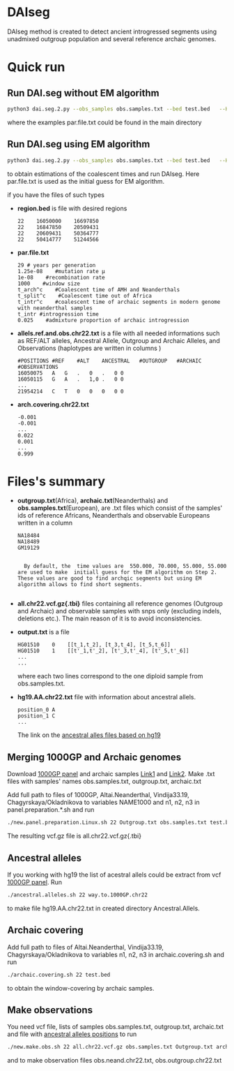 
# DAIseg
DAIseg method is created to detect ancient introgressed segments using unadmixed outgroup population and several reference archaic genomes. 

# Quick run


## Run DAI.seg without EM algorithm
```bash
python3 dai.seg.2.py --obs_samples obs.samples.txt --bed test.bed   --HMM_par par.file.txt --EM no --prepared_file allels.ref.and.obs.chr22.txt --o out.chr22.txt --arch_cover arch.covering.chr22.txt
```

where the examples par.file.txt could be found in the main directory

## Run DAI.seg using EM algorithm

```bash
python3 dai.seg.2.py --obs_samples obs.samples.txt --bed test.bed   --HMM_par par.file.txt --EM yes --EM_steps 20  --prepared_file allels.ref.and.obs.chr22.txt --o out.EM.txt --arch_cover arch.covering.chr22.txt
```
to obtain estimations of the  coalescent times and run DAIseg. Here par.file.txt is used as the initial guess for EM algorithm.

if you have the files of such types 

* __region.bed__ is file with desired regions
  ```note
  22	16050000	16697850
  22	16847850	20509431
  22	20609431	50364777
  22	50414777	51244566
  ```
  
*  __par.file.txt__
   ```note
   29 # years per generation
   1.25e-08    #mutation rate μ
   1e-08    #recombination rate
   1000    #window size
   t_arch^c    #Coalescent time of AMH and Neanderthals
   t_split^c    #Coalescent time out of Africa 
   t_intr^c    #coalescent time of archaic segments in modern genome with neanderthal samples
   t_intr #introgression time 
   0.025    #admixture proportion of archaic introgression

* __allels.ref.and.obs.chr22.txt__ is a file with all needed informations such as REF/ALT alleles, Ancestral Allele, Outgroup and Archaic Alleles, and Observations (haplotypes are written in columns )
     ```note
     #POSITIONS	#REF	#ALT	ANCESTRAL	#OUTGROUP	#ARCHAIC	#OBSERVATIONS
     16050075	A	G	.	0	.	0 0
     16050115	G	A	.	1,0	.	0 0
     ...
     21954214	C	T	0	0	0	0 0
     ```

* __arch.covering.chr22.txt__
  ```note
  -0.001
  -0.001
  ...
  0.022
  0.001
  ...
  0.999
  ```



     


# Files's summary
*  __outgroup.txt__(Africa), __archaic.txt__(Neanderthals)  and __obs.samples.txt__(European), are .txt files which consist of the samples' ids of reference Africans, Neanderthals and observable Europeans written in a column
   ```note
   NA18484
   NA18489
   GM19129
   ```



   ```

     By default, the  time values are  550.000, 70.000, 55.000, 55.000 are used to make  initiall guess for the EM algorithm on Step 2. These values are good to find archqic segments but using EM algorithm allows to find short segments.


*  __all.chr22.vcf.gz{.tbi}__ files containing all reference genomes (Outgroup and Archaic) and observable samples with snps only (excluding indels, deletions etc.). The main reason of it is to avoid inconsistencies.
  
 * __output.txt__ is a  file 
    ```note
    HG01510    0    [[t_1,t_2], [t_3,t_4], [t_5,t_6]]
    HG01510    1    [[t'_1,t'_2], [t'_3,t'_4], [t'_5,t'_6]]
    ...
    ...
    ```
    where each two lines correspond to the one diploid sample from obs.samples.txt.


*  __hg19.AA.chr22.txt__  file with information about ancestral allels.
     ```note
     position_0 A
     position_1 C
     ...
     ```
   The link on the [ancestral alles files based on hg19][4] 




## Merging 1000GP  and Archaic genomes


Download [1000GP panel][1] and  archaic samples  [Link1][2] and [Link2][3]. Make .txt files with samples' names  obs.samples.txt, outgroup.txt, archaic.txt

Add full path to files  of 1000GP,  Altai.Neanderthal, Vindija33.19, Chagyrskaya/Okladnikova to variables NAME1000 and n1, n2, n3 in  panel.preparation.*.sh and run 

```bash
./new.panel.preparation.Linux.sh 22 Outgroup.txt obs.samples.txt test.bed all.chr22.vcf.gz
```
 
The resulting vcf.gz file is all.chr22.vcf.gz{.tbi}

## Ancestral alleles

If you working with hg19 the list of acestral allels could be extract from vcf [1000GP panel][1]. Run
```bash
./ancestral.alleles.sh 22 way.to.1000GP.chr22
```

to make file hg19.AA.chr22.txt in created directory Ancestral.Allels.




## Archaic covering

Add full path to files  of   Altai.Neanderthal, Vindija33.19, Chagyrskaya/Okladnikova to variables n1, n2, n3 in  archaic.covering.sh and run 
```bash
./archaic.covering.sh 22 test.bed
```
to obtain the window-covering by archaic samples.





## Make observations 

You need  vcf file, lists of samples obs.samples.txt, outgroup.txt, archaic.txt and file with [ancestral alleles positions][4]
 to run  

```bash
./new.make.obs.sh 22 all.chr22.vcf.gz obs.samples.txt Outgroup.txt archaic.txt  ./Ancestral.Alleles/hg19.AA.chr22.txt test.bed
```

and to make observation files obs.neand.chr22.txt, obs.outgroup.chr22.txt






[1]: http://ftp.1000genomes.ebi.ac.uk/vol1/ftp/release/20130502/ALL.chr22.phase3_shapeit2_mvncall_integrated_v5b.20130502.genotypes.vcf.gz 
[2]: http://cdna.eva.mpg.de/neandertal/Vindija/VCF/
[3]: http://ftp.eva.mpg.de/neandertal/ChagyrskayaOkladnikov/
[4]: https://drive.google.com/file/d/1Vw-QEG9uu1trkbGHpDVXhMlbGt-RQhbN/view?usp=sharing

